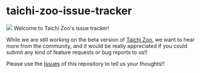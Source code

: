 # taichi-zoo-issue-tracker

![](https://api.iconify.design/teenyicons:paws-outline.svg) Welcome to Taichi Zoo's issue tracker!

While we are still working on the beta version of [Taichi Zoo](http://zoo.taichi.graphics), we want to hear more from the community, and it would be really appreciated if you could submit any kind of feature requests or bug reports to us!!

Please use the [Issues](https://github.com/taichi-dev/taichi-zoo-issue-tracker/issues) of this repository to tell us your thoughts!! 
 
